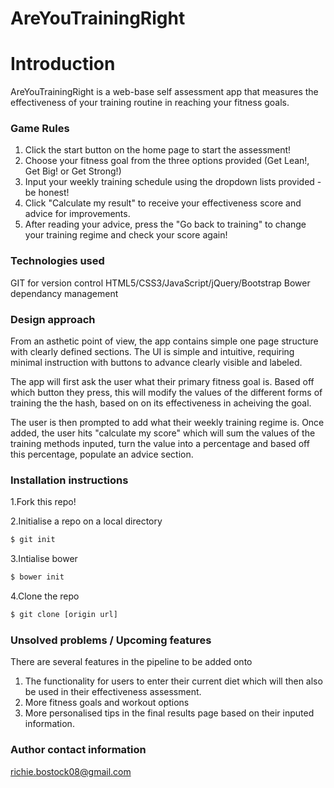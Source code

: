# AreYouTrainingRight

# Introduction
AreYouTrainingRight is a web-base self assessment app that measures the effectiveness of your training routine in reaching your fitness goals. 

### Game Rules
1. Click the start button on the home page to start the assessment!
2. Choose your fitness goal from the three options provided (Get Lean!, Get Big! or Get Strong!)
3. Input your weekly training schedule using the dropdown lists provided - be honest!
3. Click "Calculate my result" to receive your effectiveness score and advice for improvements.
4. After reading your advice, press the "Go back to training" to change your training regime and check your score again!

### Technologies used
GIT for version control
HTML5/CSS3/JavaScript/jQuery/Bootstrap
Bower dependancy management

### Design approach
From an asthetic point of view, the app contains simple one page structure with clearly defined sections. The UI is simple and intuitive, requiring minimal instruction with buttons to advance clearly visible and labeled. 

The app will first ask the user what their primary fitness goal is. Based off which button they press, this will modify the values of the different forms of training the the hash, based on on its effectiveness in acheiving the goal.

The user is then prompted to add what their weekly training regime is. Once added, the user hits "calculate my score" which will sum the values of the training methods inputed, turn the value into a percentage and based off this percentage, populate an advice section.

### Installation instructions
1.Fork this repo!

2.Initialise a repo on a local directory
```sh
$ git init
```
3.Intialise bower
```sh
$ bower init
```
4.Clone the repo
```sh
$ git clone [origin url]
```
### Unsolved problems / Upcoming features
There are several features in the pipeline to be added onto
1. The functionality for users to enter their current diet which will then also be used in their effectiveness assessment.
2. More fitness goals and workout options
3. More personalised tips in the final results page based on their inputed information. 

### Author contact information
richie.bostock08@gmail.com
